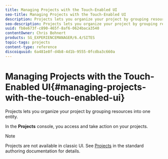 ```yaml
---
title: Managing Projects with the Touch-Enabled UI
seo-title: Managing Projects with the Touch-Enabled UI
description: Projects lets you organize your project by grouping resources into one entity.
seo-description: Projects lets you organize your project by grouping resources into one entity.
uuid: fb8e673f-c890-465f-8af6-0624baca3540
contentOwner: Chris Bohnert
products: SG_EXPERIENCEMANAGER/6.4/SITES
topic-tags: projects
content-type: reference
discoiquuid: 6a481e8f-d4b8-4d1b-9555-0fcdba3c660a
---
```


# Managing Projects with the Touch-Enabled UI{#managing-projects-with-the-touch-enabled-ui}

Projects lets you organize your project by grouping resources into one entity.

In the **Projects** console, you access and take action on your projects.

>[!NOTE]
>
>Projects are not available in classic UI. See [Projects](../../../sites/authoring/using/projects.md) in the standard authoring documentation for details.

